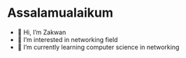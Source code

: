 # Assalamualaikum
- 👋 Hi, I’m Zakwan 
- 👀 I’m interested in networking field 
- 🌱 I’m currently learning computer science in networking 

<!---
Zex1710/Zex1710 is a ✨ special ✨ repository because its `README.md` (this file) appears on your GitHub profile.
You can click the Preview link to take a look at your changes.
--->
